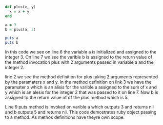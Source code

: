 ```ruby
def plus(x, y)
  x = x + y
end

a = 3
b = plus(a, 2)

puts a
puts b
```
In this code we see on line 6 the variable a is initialized and assigned to the integer 3. On line 7 we see the varible b is assigned to the return value of the method invocation plus with 2 arguments passed in variable a and the integer 2.

line 2 we see the method definition for plus taking 2 arguments represented by the paramaters x and y. In the method definition on link 3 we have the paramater x which is an alisis for the varible a assigned to the sum of x and y which is an alesis for the integer 2 that was passed to it on line 7. Now b is assigned to the return value of of the plus method which is 5. 

Line 9 puts method is invoked on varible a which outputs 3 and returns nil and b outputs 5 and returns nil. This code demostrates ruby object passing to a method. As methos definitions have theyre own scope.





